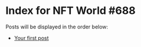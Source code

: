# Index for NFT World #688
Posts will be displayed in the order below:

- [Your first post](./001-first.md)

